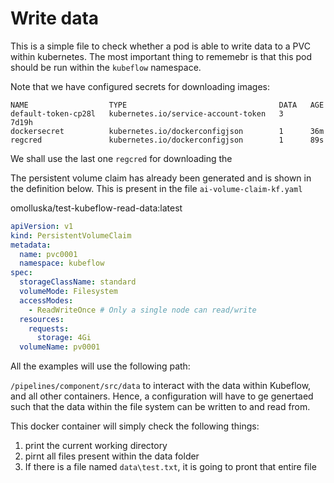 # Write data

This is a simple file to check whether a pod is able to write
data to a PVC within kubernetes. The most important thing to 
rememebr is that this pod should be run within the `kubeflow`
namespace.

Note that we have configured secrets for downloading images:

```
NAME                  TYPE                                  DATA   AGE
default-token-cp28l   kubernetes.io/service-account-token   3      7d19h
dockersecret          kubernetes.io/dockerconfigjson        1      36m
regcred               kubernetes.io/dockerconfigjson        1      89s
```

We shall use the last one `regcred` for downloading the 

The persistent volume claim has already been generated and is shown
in the definition below. This is present in the file `ai-volume-claim-kf.yaml`

omolluska/test-kubeflow-read-data:latest


```YAML
apiVersion: v1
kind: PersistentVolumeClaim
metadata:
  name: pvc0001
  namespace: kubeflow
spec:
  storageClassName: standard
  volumeMode: Filesystem
  accessModes:
    - ReadWriteOnce # Only a single node can read/write
  resources:
    requests:
      storage: 4Gi
  volumeName: pv0001
```


All the examples will use the following path:

`/pipelines/component/src/data` to interact with the data within
Kubeflow, and all other containers. Hence, a configuration will
have to ge genertaed such that the data within the file system can
be written to and read from. 

This docker container will simply check the following things:
1. print the current working directory
2. pirnt all files present within the data folder
3. If there is a file named `data\test.txt`, it is going to pront that entire file

